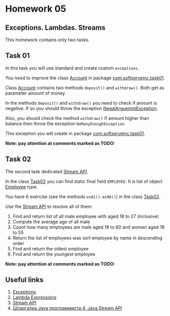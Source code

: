 # Homework 05

## Exceptions. Lambdas. Streams

This homework contains only two tasks.

## Task 01

In this task you will use standard and create custom `exceptions.` 

You need to improve the class [Account](/src/main/java/com/softserveinc/task01/Account.java) 
in package [com.softserveinc.task01](/src/main/java/com/softserveinc/task01).

Class [Account](/src/main/java/com/softserveinc/task01/Account.java) contains two methods
`deposit()` and `withdraw()`. Both get as parameter amount of money.

In the methods `deposit()` and `withdraw()` you need to check if amount is negative. If so you should
throw the exception [IllegalArguemntException](https://docs.oracle.com/en/java/javase/11/docs/api/java.base/java/lang/IllegalArgumentException.html).

Also, you should check the method `withdraw()` if amount higher than balance then throw the exception `NoManyEnoughException`.

This exception you will create in package [com.softserveinc.task01](/src/main/java/com/softserveinc/task01).

**Note: pay attention at comments marked as TODO:**

## Task 02

The second task dedicated [Stream API](https://docs.oracle.com/javase/8/docs/api/java/util/stream/Stream.html).

In the class [Task02](src/main/java/com/softserveinc/task02/Task02.java) you can find static
final field `EMPLOYEE`. It is list of object [Employee](src/main/java/com/softserveinc/task02/Employee.java) type.

You have 6 exercise (see the methods `ex01()-ex06()`) in the class [Task02](src/main/java/com/softserveinc/task02/Task02.java).

Use the [Stream API](https://docs.oracle.com/javase/8/docs/api/java/util/stream/Stream.html) to resolve all of them:

1. Find and return list of all male employee with aged 18 to 27 (inclusive)
2. Compute the average age of all male
3. Count how many employees are male aged 18 to 60 and women aged 18 to 55
4. Return the list of employees was sort employee by name in descending order
5. Find and return the oldest employee
6. Find and return the youngest employee

**Note: pay attention at comments marked as TODO:**

## Useful links

1. [Exceptions](https://dev.java/learn/exceptions/)
2. [Lambda Expressions](https://dev.java/learn/lambda-expressions/)
3. [Stream API](https://dev.java/learn/the-stream-api/)
4. [Шпаргалка Java программиста 4. Java Stream API](https://habr.com/ru/company/luxoft/blog/270383/)

